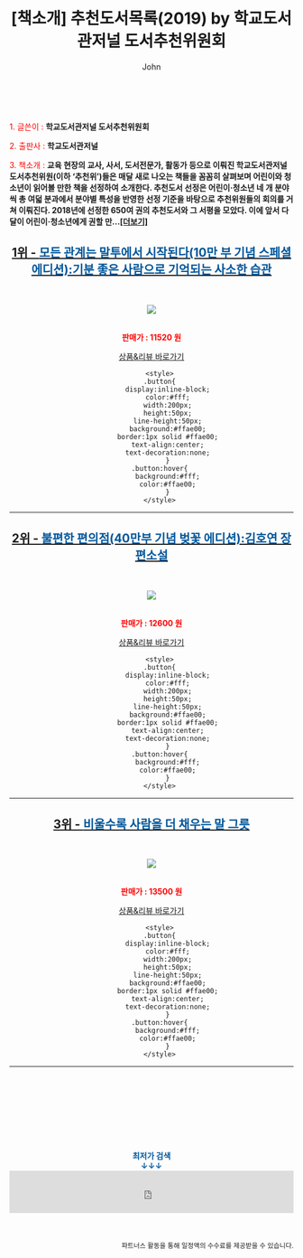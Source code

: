 ﻿---
layout: post
title:  "[책소개] 추천도서목록(2019) by 학교도서관저널 도서추천위원회"
author: John
categories: [ 도서 ]
tags: [  ]
image: https://search1.kakaocdn.net/thumb/R120x174.q85/?fname=http%3A%2F%2Ft1.daumcdn.net%2Flbook%2Fimage%2F4892617%3Ftimestamp%3D20220410082829 
description: "[책소개] 추천도서목록(2019) by 학교도서관저널 도서추천위원회"
toc: true
toc_sticky: true
---

<br>
<p>
<font color='#ff0000'>1. 글쓴이 : </font><b>학교도서관저널 도서추천위원회</b>
<p>
<font color='#ff0000'>2. 출판사 : </font><b>학교도서관저널</b>
<p>
<font color='#ff0000'>3. 책소개 : </font><b>교육 현장의 교사, 사서, 도서전문가, 활동가 등으로 이뤄진 학교도서관저널 도서추천위원(이하 ‘추천위’)들은 매달 새로 나오는 책들을 꼼꼼히 살펴보며 어린이와 청소년이 읽어볼 만한 책을 선정하여 소개한다. 추천도서 선정은 어린이·청소년 네 개 분야씩 총 여덟 분과에서 분야별 특성을 반영한 선정 기준을 바탕으로 추천위원들의 회의를 거쳐 이뤄진다. 2018년에 선정한 650여 권의 추천도서와 그 서평을 모았다. 이에 앞서 다달이 어린이·청소년에게 권할 만...<a href="https://link.coupang.com/re/AFFSDP?lptag=AF7307611&pageKey=25142360&itemId=97713850&vendorItemId=3177754682&traceid=V0-153-7e5d296a7c706100&requestid=20230305121723261232769" target="_blank">[더보기]</a></b>
<p>
    
<center><h2><a href="https://link.coupang.com/re/AFFSDP?lptag=AF7307611&pageKey=25142360&itemId=97713850&vendorItemId=3177754682&traceid=V0-153-7e5d296a7c706100&requestid=20230305121723261232769" target="_blank"><b>1위 - <font color='#01579B'>모든 관계는 말투에서 시작된다(10만 부 기념 스페셜 에디션):기분 좋은 사람으로 기억되는 사소한 습관</font></b></a></h2><br>

<a href="https://link.coupang.com/re/AFFSDP?lptag=AF7307611&pageKey=25142360&itemId=97713850&vendorItemId=3177754682&traceid=V0-153-7e5d296a7c706100&requestid=20230305121723261232769" target="_blank"><img src="https://static.coupangcdn.com/image/retail/images/250756095397853-b045c847-296e-4ce9-b1d2-a42f2b1dff31.jpg"></a><br><br>

<b><font color='#ff0000'>판매가 : 11520 원</font></b><br>

<a href="https://link.coupang.com/re/AFFSDP?lptag=AF7307611&pageKey=25142360&itemId=97713850&vendorItemId=3177754682&traceid=V0-153-7e5d296a7c706100&requestid=20230305121723261232769" target="_blank" class="button">상품&리뷰 바로가기</a><p>

        <style>
        .button{
            display:inline-block;
            color:#fff;
            width:200px;
            height:50px;
            line-height:50px;
            background:#ffae00;
            border:1px solid #ffae00;
            text-align:center;
            text-decoration:none;
            }
        .button:hover{
            background:#fff;
            color:#ffae00;
            }
        </style>

<hr>

<center><h2><a href="https://link.coupang.com/re/AFFSDP?lptag=AF7307611&pageKey=5354190414&itemId=7882482718&vendorItemId=75171996359&traceid=V0-153-18957653bd23ceb0&requestid=20230305121723261232769" target="_blank"><b>2위 - <font color='#01579B'>불편한 편의점(40만부 기념 벚꽃 에디션):김호연 장편소설</font></b></a></h2><br>

<a href="https://link.coupang.com/re/AFFSDP?lptag=AF7307611&pageKey=5354190414&itemId=7882482718&vendorItemId=75171996359&traceid=V0-153-18957653bd23ceb0&requestid=20230305121723261232769" target="_blank"><img src="https://static.coupangcdn.com/image/retail-product-api/A00077021/52196634/57532506/main/9791161571188_L.jpg"></a><br><br>

<b><font color='#ff0000'>판매가 : 12600 원</font></b><br>

<a href="https://link.coupang.com/re/AFFSDP?lptag=AF7307611&pageKey=5354190414&itemId=7882482718&vendorItemId=75171996359&traceid=V0-153-18957653bd23ceb0&requestid=20230305121723261232769" target="_blank" class="button">상품&리뷰 바로가기</a><p>

        <style>
        .button{
            display:inline-block;
            color:#fff;
            width:200px;
            height:50px;
            line-height:50px;
            background:#ffae00;
            border:1px solid #ffae00;
            text-align:center;
            text-decoration:none;
            }
        .button:hover{
            background:#fff;
            color:#ffae00;
            }
        </style>

<hr>

<center><h2><a href="https://link.coupang.com/re/AFFSDP?lptag=AF7307611&pageKey=35867874&itemId=133140368&vendorItemId=3314557373&traceid=V0-153-c1eed34710378280&requestid=20230305121723261232769" target="_blank"><b>3위 - <font color='#01579B'>비울수록 사람을 더 채우는 말 그릇</font></b></a></h2><br>

<a href="https://link.coupang.com/re/AFFSDP?lptag=AF7307611&pageKey=35867874&itemId=133140368&vendorItemId=3314557373&traceid=V0-153-c1eed34710378280&requestid=20230305121723261232769" target="_blank"><img src="https://static.coupangcdn.com/image/product/image/vendoritem/2018/08/31/3314557373/d032df0d-69a5-4e12-abb0-63f9f367623b.jpg"></a><br><br>

<b><font color='#ff0000'>판매가 : 13500 원</font></b><br>

<a href="https://link.coupang.com/re/AFFSDP?lptag=AF7307611&pageKey=35867874&itemId=133140368&vendorItemId=3314557373&traceid=V0-153-c1eed34710378280&requestid=20230305121723261232769" target="_blank" class="button">상품&리뷰 바로가기</a><p>

        <style>
        .button{
            display:inline-block;
            color:#fff;
            width:200px;
            height:50px;
            line-height:50px;
            background:#ffae00;
            border:1px solid #ffae00;
            text-align:center;
            text-decoration:none;
            }
        .button:hover{
            background:#fff;
            color:#ffae00;
            }
        </style>

<hr>

<br><br><br><br><br><br><br>
<center><b><font color='#01579B' size='medium'>최저가 검색<br>
↓↓↓</font></b></center>
<center><iframe src="https://coupa.ng/b1Tbjx" width="100%" height="75" frameborder="0" scrolling="no" referrerpolicy="unsafe-url"></iframe></center>
<br><br>
<p>
<small>
    <div align="right">파트너스 활동을 통해 일정액의 수수료를 제공받을 수 있습니다.</div>
</small>
</p>
